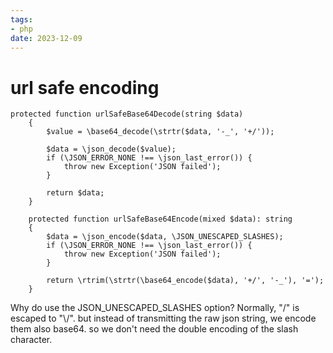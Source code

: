 ```yaml
---
tags: 
- php
date: 2023-12-09
---
```


# url safe encoding

```
protected function urlSafeBase64Decode(string $data)
    {
        $value = \base64_decode(\strtr($data, '-_', '+/'));
      
        $data = \json_decode($value);
        if (\JSON_ERROR_NONE !== \json_last_error()) {
            throw new Exception('JSON failed');
        }

        return $data;
    }

    protected function urlSafeBase64Encode(mixed $data): string
    {
        $data = \json_encode($data, \JSON_UNESCAPED_SLASHES);
        if (\JSON_ERROR_NONE !== \json_last_error()) {
            throw new Exception('JSON failed');
        }

        return \rtrim(\strtr(\base64_encode($data), '+/', '-_'), '=');
    }
```

Why do use the JSON_UNESCAPED_SLASHES option? Normally, "/" is escaped to "\\/". but instead of transmitting the raw json string, we encode them also base64. so we don't need the double encoding of the slash character.